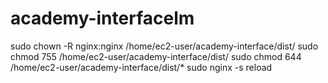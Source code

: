 # academy-interfacelm


sudo chown -R nginx:nginx /home/ec2-user/academy-interface/dist/
sudo chmod 755 /home/ec2-user/academy-interface/dist/
sudo chmod 644 /home/ec2-user/academy-interface/dist/*
sudo nginx -s reload




